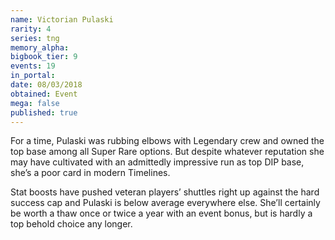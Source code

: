 ```yaml
---
name: Victorian Pulaski
rarity: 4
series: tng
memory_alpha:
bigbook_tier: 9
events: 19
in_portal:
date: 08/03/2018
obtained: Event
mega: false
published: true
---
```


For a time, Pulaski was rubbing elbows with Legendary crew and owned the top base among all Super Rare options. But despite whatever reputation she may have cultivated with an admittedly impressive run as top DIP base, she’s a poor card in modern Timelines.

Stat boosts have pushed veteran players’ shuttles right up against the hard success cap and Pulaski is below average everywhere else. She’ll certainly be worth a thaw once or twice a year with an event bonus, but is hardly a top behold choice any longer.
